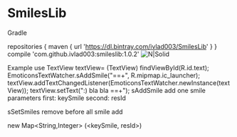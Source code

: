 # SmilesLib

Gradle

repositories {
    maven {
        url 'https://dl.bintray.com/ivlad003/SmilesLib'
    }
}
compile 'com.github.ivlad003:smileslib:1.0.2'
![N|Solid](http://screenshots.collabstar.com/vz/Genymotion_for_personal_use_-_Samsung_Galaxy_S4_-_4_3_-_API_18_-_1080x1920__1080x1920__480dpi__-_192_168_56_101_1D8CAF4A.png)


Example use
        TextView textView= (TextView) findViewById(R.id.text);
        EmoticonsTextWatcher.sAddSmile("==+", R.mipmap.ic_launcher);
        textView.addTextChangedListener(EmoticonsTextWatcher.newInstance(textView));
        textView.setText(":) bla bla ==+");
sAddSmile add one smile         
parameters first: keySmile second: resId

sSetSmiles remove before all smile add

new Map<String,Integer> (<keySmile, resId>)
